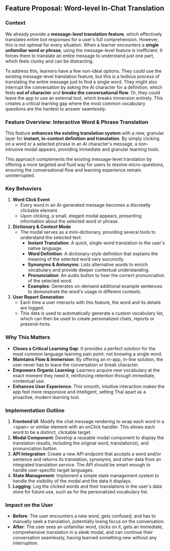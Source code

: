 ## **Feature Proposal: Word-level In-Chat Translation**

### **Context**

We already provide a **message-level translation feature**, which effectively translates entire bot responses for a user's full comprehension. However, this is not optimal for every situation. When a learner encounters a **single unfamiliar word or phrase**, using the message-level feature is inefficient. It forces them to translate an entire message to understand just one part, which feels clunky and can be distracting.

To address this, learners have a few non-ideal options. They could use the existing message-level translation feature, but this is a tedious process of translating the entire message just to find a single word. They might also interrupt the conversation by asking the AI character for a definition, which feels **out of character** and **breaks the conversational flow**. Or, they could leave the app to use an external tool, which breaks immersion entirely. This creates a critical learning gap where the most common vocabulary questions are the hardest to answer seamlessly.

### **Feature Overview: Interactive Word & Phrase Translation**

This feature **enhances the existing translation system** with a new, granular layer for **instant, in-context definition and translation**. By simply clicking on a word or a selected phrase in an AI character's message, a non-intrusive modal appears, providing immediate and granular learning tools.

This approach complements the existing message-level translation by offering a more targeted and fluid way for users to resolve micro-questions, ensuring the conversational flow and learning experience remain uninterrupted.

### **Key Behaviors**

1. **Word Click Event**
   * Every word in an AI-generated message becomes a discreetly clickable element.
   * Upon clicking, a small, elegant modal appears, presenting information about the selected word or phrase.
2. **Dictionary & Context Mode**
   * The modal serves as a mini-dictionary, providing several tools to understand the selected text:
     * **Instant Translation**: A quick, single-word translation to the user's native language.
     * **Word Definition**: A dictionary-style definition that explains the meaning of the selected word very succinctly.
     * **Synonyms & Antonyms**: Lists alternative words to enrich vocabulary and provide deeper contextual understanding.
     * **Pronunciation**: An audio button to hear the correct pronunciation of the selected word.
     * **Examples**: Generates on-demand additional example sentences to demonstrate the word's usage in different contexts.
3. **User Report Generation**
   * Each time a user interacts with this feature, the word and its details are logged.
   * This data is used to automatically generate a custom vocabulary list, which can then be used to create personalized chats, reports or presend-hints.

### **Why This Matters**

* **Closes a Critical Learning Gap**: It provides a perfect solution for the most common language learning pain point: not knowing a single word.
* **Maintains Flow & Immersion**: By offering an in-app, in-line solution, the user never has to leave the conversation or break character.
* **Empowers Organic Learning**: Learners acquire new vocabulary at the exact moment they need it, reinforcing retention through immediate, contextual use.
* **Enhances User Experience**: This smooth, intuitive interaction makes the app feel more responsive and intelligent, setting Thal apart as a proactive, modern learning tool.

### **Implementation Outline**

1. **Frontend UI**: Modify the chat message rendering to wrap each word in a \<span\> or similar element with an onClick handler. This allows each word to be a distinct, clickable target.
2. **Modal Component**: Develop a reusable modal component to display the translation results, including the original word, translation(s), and pronunciation button.
3. **API Integration**: Create a new API endpoint that accepts a word and/or sentence and returns its translation, synonyms, and other data from an integrated translation service. The API should be smart enough to handle user-specific target languages.
4. **State Management**: Implement a simple state management system to handle the visibility of the modal and the data it displays.
5. **Logging**: Log the clicked words and their translations in the user's data store for future use, such as for the personalized vocabulary list.

### **Impact on the User**

* **Before**: The user encounters a new word, gets confused, and has to manually seek a translation, potentially losing focus on the conversation.
* **After**: The user sees an unfamiliar word, clicks on it, gets an immediate, comprehensive translation in a sleek modal, and can continue their conversation seamlessly, having learned something new without any interruption.
